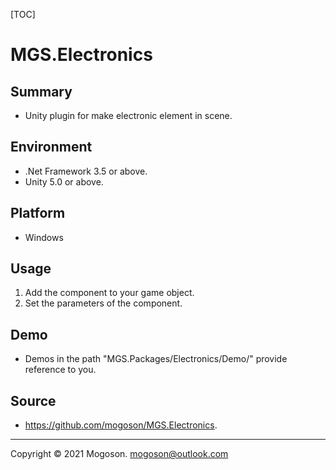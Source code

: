 [TOC]

# MGS.Electronics

## Summary
- Unity plugin for make electronic element in scene.

## Environment
- .Net Framework 3.5 or above.
- Unity 5.0 or above.

## Platform

- Windows

## Usage

1. Add the component to your game object.
2. Set the parameters of the component.

## Demo
- Demos in the path "MGS.Packages/Electronics/Demo/" provide reference to you.

## Source

- https://github.com/mogoson/MGS.Electronics.

------

Copyright © 2021 Mogoson.	mogoson@outlook.com